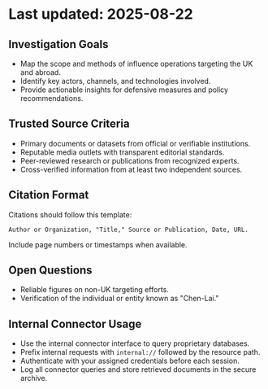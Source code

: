 # Last updated: 2025-08-22

## Investigation Goals
- Map the scope and methods of influence operations targeting the UK and abroad.
- Identify key actors, channels, and technologies involved.
- Provide actionable insights for defensive measures and policy recommendations.

## Trusted Source Criteria
- Primary documents or datasets from official or verifiable institutions.
- Reputable media outlets with transparent editorial standards.
- Peer-reviewed research or publications from recognized experts.
- Cross-verified information from at least two independent sources.

## Citation Format
Citations should follow this template:
```
Author or Organization, "Title," Source or Publication, Date, URL.
```
Include page numbers or timestamps when available.

## Open Questions
- Reliable figures on non-UK targeting efforts.
- Verification of the individual or entity known as "Chen-Lai."

## Internal Connector Usage
- Use the internal connector interface to query proprietary databases.
- Prefix internal requests with `internal://` followed by the resource path.
- Authenticate with your assigned credentials before each session.
- Log all connector queries and store retrieved documents in the secure archive.

